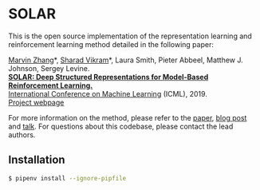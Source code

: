 # SOLAR

This is the open source implementation of the representation learning and reinforcement learning method detailed in the following paper:

[Marvin Zhang](http://marvinzhang.com/)\*, [Sharad Vikram](http://www.sharadvikram.com/)\*, Laura Smith, Pieter Abbeel, Matthew J. Johnson, Sergey Levine.  
[**SOLAR: Deep Structured Representations for Model-Based Reinforcement Learning.**](https://arxiv.org/abs/1808.09105)  
[International Conference on Machine Learning](https://icml.cc/) (ICML), 2019.  
[Project webpage](https://sites.google.com/view/icml19solar)

For more information on the method, please refer to the [paper](https://arxiv.org/abs/1808.09105), [blog post](https://bair.berkeley.edu/blog/2019/05/20/solar/) and [talk](https://youtu.be/pCbs80XWQaY). For questions about this codebase, please contact the lead authors.

## Installation

```bash
$ pipenv install --ignore-pipfile
```
